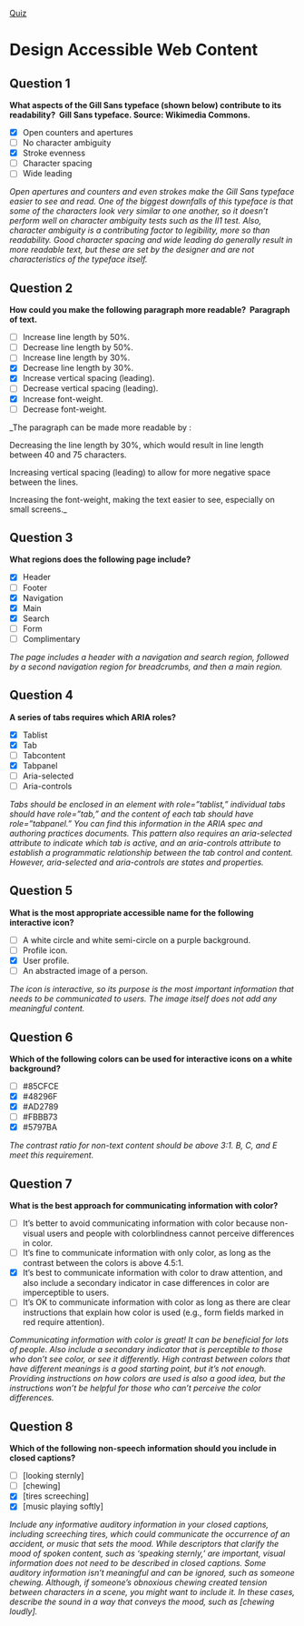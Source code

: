 [Quiz](https://openclassrooms.com/en/courses/6663451-make-your-web-content-accessible/exercises/3865)
# Design Accessible Web Content

## Question 1
**What aspects of the Gill Sans typeface (shown below) contribute to its readability? 
Gill Sans typeface. Source: Wikimedia Commons.**
- [x] Open counters and apertures
- [ ] No character ambiguity
- [x] Stroke evenness
- [ ] Character spacing
- [ ] Wide leading

_Open apertures and counters and even strokes make the Gill Sans typeface easier to see and read. One of the biggest downfalls of this typeface is that some of the characters look very similar to one another, so it doesn’t perform well on character ambiguity tests such as the Il1 test. Also, character ambiguity is a contributing factor to legibility, more so than readability. Good character spacing and wide leading do generally result in more readable text, but these are set by the designer and are not characteristics of the typeface itself._

## Question 2
**How could you make the following paragraph more readable? 
Paragraph of text.**
- [ ] Increase line length by 50%.
- [ ] Decrease line length by 50%.
- [ ] Increase line length by 30%.
- [x] Decrease line length by 30%.
- [x] Increase vertical spacing (leading).
- [ ] Decrease vertical spacing (leading).
- [x] Increase font-weight.
- [ ] Decrease font-weight.

_The paragraph can be made more readable by :


Decreasing the line length by 30%, which would result in line length between 40 and 75 characters. 


Increasing vertical spacing (leading) to allow for more negative space between the lines. 


Increasing the font-weight, making the text easier to see, especially on small screens._

## Question 3
**What regions does the following page include?**
- [x] Header
- [ ] Footer
- [x] Navigation
- [x] Main
- [x] Search
- [ ] Form
- [ ] Complimentary

_The page includes a header with a navigation and search region, followed by a second navigation region for breadcrumbs, and then a main region._

## Question 4
**A series of tabs requires which ARIA roles?**
- [x] Tablist
- [x] Tab
- [ ] Tabcontent
- [x] Tabpanel
- [ ] Aria-selected
- [ ] Aria-controls

_Tabs should be enclosed in an element with role=”tablist,” individual tabs should have role=”tab,” and the content of each tab should have role=”tabpanel.” You can find this information in the ARIA spec and authoring practices documents. This pattern also requires an aria-selected attribute to indicate which tab is active, and an aria-controls attribute to establish a programmatic relationship between the tab control and content. However, aria-selected and aria-controls are states and properties._

## Question 5
**What is the most appropriate accessible name for the following interactive icon?**
- [ ] A white circle and white semi-circle on a purple background.
- [ ] Profile icon.
- [x] User profile.
- [ ] An abstracted image of a person.

_The icon is interactive, so its purpose is the most important information that needs to be communicated to users. The image itself does not add any meaningful content._

## Question 6
**Which of the following colors can be used for interactive icons on a white background?**
- [ ] &num;85CFCE
- [x] &num;48296F
- [x] &num;AD2789
- [ ] &num;FBBB73
- [x] &num;5797BA

_The contrast ratio for non-text content should be above 3:1. B, C, and E meet this requirement._

## Question 7
**What is the best approach for communicating information with color?**
- [ ] It’s better to avoid communicating information with color because non-visual users and people with colorblindness cannot perceive differences in color.
- [ ] It’s fine to communicate information with only color, as long as the contrast between the colors is above 4.5:1.
- [x] It’s best to communicate information with color to draw attention, and also include a secondary indicator in case differences in color are imperceptible to users.
- [ ] It’s OK to communicate information with color as long as there are clear instructions that explain how color is used (e.g., form fields marked in red require attention).

_Communicating information with color is great! It can be beneficial for lots of people. Also include a secondary indicator that is perceptible to those who don’t see color, or see it differently. High contrast between colors that have different meanings is a good starting point, but it’s not enough. Providing instructions on how colors are used is also a good idea, but the instructions won’t be helpful for those who can’t perceive the color differences._

## Question 8
**Which of the following non-speech information should you include in closed captions?**
- [ ] [looking sternly]
- [ ] [chewing]
- [x] [tires screeching]
- [x] [music playing softly]

_Include any informative auditory information in your closed captions, including screeching tires, which could communicate the occurrence of an accident, or music that sets the mood. While descriptors that clarify the mood of spoken content, such as ‘speaking sternly,’ are important, visual information does not need to be described in closed captions. Some auditory information isn’t meaningful and can be ignored, such as someone chewing. Although, if someone’s obnoxious chewing created tension between characters in a scene, you might want to include it. In these cases, describe the sound in a way that conveys the mood, such as [chewing loudly]._
